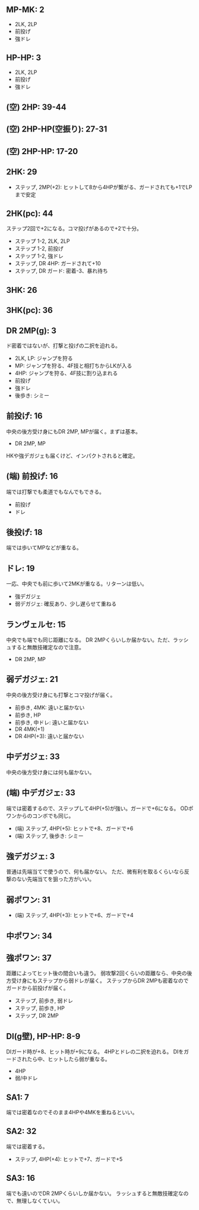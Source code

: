 ## MP-MK: 2

- 2LK, 2LP
- 前投げ
- 強ドレ

## HP-HP: 3

- 2LK, 2LP
- 前投げ
- 強ドレ

## (空) 2HP: 39-44

## (空) 2HP-HP(空振り): 27-31

## (空) 2HP-HP: 17-20

## 2HK: 29

- ステップ, 2MP(+2): ヒットして8から4HPが繋がる、ガードされても+1でLPまで安定

## 2HK(pc): 44

ステップ2回で+2になる。コマ投げがあるので+2で十分。

- ステップ 1-2, 2LK, 2LP
- ステップ 1-2, 前投げ
- ステップ 1-2, 強ドレ
- ステップ, DR 4HP: ガードされて+10
- ステップ, DR ガード: 密着-3、暴れ待ち

## 3HK: 26

## 3HK(pc): 36

## DR 2MP(g): 3

ド密着ではないが、打撃と投げの二択を迫れる。

- 2LK, LP: ジャンプを狩る
- MP: ジャンプを狩る、4F技と相打ちからLKが入る
- 4HP: ジャンプを狩る、4F技に割り込まれる
- 前投げ
- 強ドレ
- 後歩き: シミー

## 前投げ: 16

中央の後方受け身にもDR 2MP, MPが届く。まずは基本。

- DR 2MP, MP

HKや強デガジェも届くけど、インパクトされると確定。

## (端) 前投げ: 16

端では打撃でも柔道でもなんでもできる。

- 前投げ
- ドレ

## 後投げ: 18

端では歩いてMPなどが重なる。

## ドレ: 19

一応、中央でも前に歩いて2MKが重なる。リターンは低い。

- 強デガジェ
- 弱デガジェ: 確反あり、少し遅らせて重ねる

## ランヴェルセ: 15

中央でも端でも同じ距離になる。
DR 2MPくらいしか届かない。ただ、ラッシュすると無敵技確定なので注意。

- DR 2MP, MP

## 弱デガジェ: 21

中央の後方受け身にも打撃とコマ投げが届く。

- 前歩き, 4MK: 遠いと届かない
- 前歩き, HP
- 前歩き, 中ドレ: 遠いと届かない
- DR 4MK(+1)
- DR 4HP(+3): 遠いと届かない

## 中デガジェ: 33

中央の後方受け身には何も届かない。

## (端) 中デガジェ: 33

端では密着するので、ステップして4HP(+5)が強い。ガードで+6になる。
ODポワンからのコンボでも同じ。

- (端) ステップ, 4HP(+5): ヒットで+8、ガードで+6
- (端) ステップ, 後歩き: シミー

## 強デガジェ: 3

普通は先端当てで使うので、何も届かない。
ただ、微有利を取るくらいなら反撃のない先端当てを狙った方がいい。

## 弱ポワン: 31

- (端) ステップ, 4HP(+3): ヒットで+6、ガードで+4

## 中ポワン: 34

## 強ポワン: 37

距離によってヒット後の間合いも違う。
弱攻撃2回くらいの距離なら、中央の後方受け身にもステップから弱ドレが届く。
ステップからDR 2MPも密着なのでガードから前投げが届く。

- ステップ, 前歩き, 弱ドレ
- ステップ, 前歩き, HP
- ステップ, DR 2MP

## DI(g壁), HP-HP: 8-9

DIガード時が+8、ヒット時が+9になる。
4HPとドレの二択を迫れる。
DIをガードされたら中、ヒットしたら弱が重なる。

- 4HP
- 弱/中ドレ

## SA1: 7

端では密着なのでそのまま4HPや4MKを重ねるといい。

## SA2: 32

端では密着する。

- ステップ, 4HP(+4): ヒットで+7、ガードで+5

## SA3: 16

端でも遠いのでDR 2MPくらいしか届かない。
ラッシュすると無敵技確定なので、無理しなくていい。
